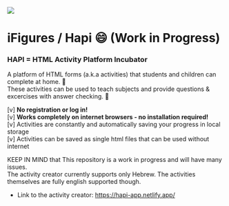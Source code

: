 ![](https://i.imgur.com/6r1Eawa.png)

# iFigures / Hapi :smile: (Work in Progress)

### **HAPI = HTML Activity Platform Incubator**

A platform of HTML forms (a.k.a activities) that students and children can complete at home. :memo:  
These activities can be used to teach subjects and provide questions & excercises with answer checking. :100:

[v] **No registration or log in!**  
[v] **Works completely on internet browsers - no installation required!**  
[v] Activities are constantly and automatically saving your progress in local storage  
[v] Activities can be saved as single html files that can be used without internet  


KEEP IN MIND that This repository is a work in progress and will have many issues.  
The activity creator currently supports only Hebrew. The activities themselves are fully english supported though.  

* Link to the activity creator: https://hapi-app.netlify.app/
